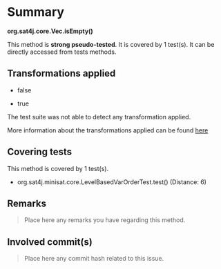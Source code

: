 # Summary
**org.sat4j.core.Vec.isEmpty()**

This method is **strong pseudo-tested**.
It is covered by 1 test(s). It can be directly accessed from tests methods.


## Transformations applied

- false

- true


The test suite was not able to detect any transformation applied.

More information about the transformations applied can be found [here](https://github.com/STAMP-project/pitest-descartes)

## Covering tests
This method is covered by 1 test(s).
* org.sat4j.minisat.core.LevelBasedVarOrderTest.test() (Distance: 6)


## Remarks
> Place here any remarks you have regarding this method.

## Involved commit(s)

> Place here any commit hash related to this issue.
